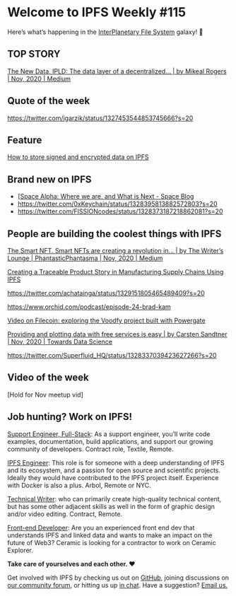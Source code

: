 # Welcome to IPFS Weekly #115

Here’s what’s happening in the [InterPlanetary File System](https://ipfs.io/) galaxy! 🚀

## TOP STORY
[The New Data. IPLD: The data layer of a decentralized… | by Mikeal Rogers | Nov, 2020 | Medium](https://medium.com/@mikeal/the-new-data-d6b5e392da43)

## Quote of the week
https://twitter.com/jgarzik/status/1327453544853745666?s=20

## Feature
[How to store signed and encrypted data on IPFS](https://blog.ceramic.network/how-to-store-signed-and-encrypted-data-on-ipfs/)

## Brand new on IPFS
* [[Space Alpha: Where we are, and What is Next - Space Blog](https://blog.space.storage/posts/space-alpha-where-we-are-what-is-next)
* https://twitter.com/0xKeychain/status/1328395813882572803?s=20
* https://twitter.com/FISSIONcodes/status/1328373187218862081?s=20

## People are building the coolest things with IPFS
[The Smart NFT. Smart NFTs are creating a revolution in… | by The Writer’s Lounge | PhantasticPhantasma | Nov, 2020 | Medium](https://medium.com/phantasticphantasma/the-smart-nft-3a1ff1c03328)

[Creating a Traceable Product Story in Manufacturing Supply Chains Using IPFS](http://ltu.diva-portal.org/smash/record.jsf?aq2=%5B%5B%5D%5D&c=4&af=%5B%5D&searchType=LIST_LATEST&sortOrder2=title_sort_asc&query=&language=en&pid=diva2%3A1501699&aq=%5B%5B%5D%5D&sf=all&aqe=%5B%5D&sortOrder=author_sort_asc&onlyFullText=false&noOfRows=50&dswid=-5208)

https://twitter.com/achatainga/status/1329151805465489409?s=20

https://www.orchid.com/podcast/episode-24-brad-kam

[Video on Filecoin: exploring the Voodfy project built with Powergate](https://blog.textile.io/video-on-filecoin-using-voodfy-project-and-powergate/)

[Providing and plotting data with free services is easy | by Carsten Sandtner | Nov, 2020 | Towards Data Science](https://towardsdatascience.com/providing-and-plotting-data-with-free-services-is-easy-c3176f4323f7)

https://twitter.com/Superfluid_HQ/status/1328337039423627266?s=20

## Video of the week

[Hold for Nov meetup vid]

## Job hunting? Work on IPFS!

[Support Engineer, Full-Stack](https://textile.breezy.hr/p/b4aada03ce62-support-engineer-full-stack-contractor): As a support engineer, you’ll write code examples, documentation, build applications, and support our growing community of developers. Contract role, Textile, Remote.

[IPFS Engineer](https://authenticjobs.com/job/3315/arbol-inc-ipfs-engineer): This role is for someone with a deep understanding of IPFS and its ecosystem, and a passion for open source and scientific projects. Ideally they would have contributed to the IPFS project itself. Experience with Docker is also a plus. Arbol, Remote or NYC.

[Technical Writer](https://www.notion.so/Hiring-Technical-Writer-bc6a543f6bea40f28c06abfbfd810ea4): who can primarily create high-quality technical content, but has some other adjacent skills as well in the form of graphic design and/or video editing. Contract, Remote.

[Front-end Developer](https://twitter.com/ceramicnetwork/status/1305886402886995968): Are you an experienced front end dev that understands IPFS and linked data and wants to make an impact on the future of Web3? Ceramic is looking for a contractor to work on Ceramic Explorer.

**Take care of yourselves and each other. ❤️**

Get involved with IPFS by checking us out on [GitHub](https://github.com/ipfs), joining discussions on [our community forum](https://discuss.ipfs.io/), or hitting us up [in chat](https://riot.im/app/#/room/#ipfs:matrix.org). Have a suggestion? [Email us.](mailto:newsletter@ipfs.io)
